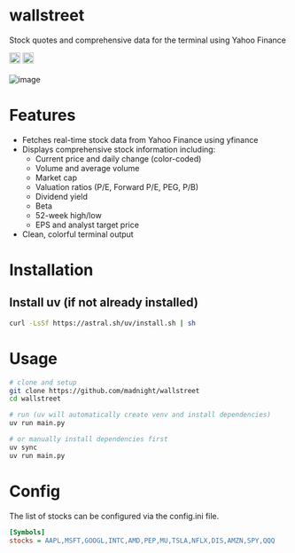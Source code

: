 # wallstreet
Stock quotes and comprehensive data for the terminal using Yahoo Finance

<a href="https://opensource.org/licenses/MIT"><img height="20" src="https://img.shields.io/badge/License-MIT-brightgreen.svg" alt="License: MIT" /></a>
<a href="https://codeclimate.com/github/madnight/wallstreet/issues"><img height="20" src="https://codeclimate.com/github/madnight/wallstreet/badges/issue_count.svg?maxAge=2592000" alt="Issue Count" /></a>
 <br> <br>
![image](https://github.com/madnight/wallstreet/assets/10064471/61bac8ff-83a7-41f1-8f11-7f1f96cadc54)

# Features
- Fetches real-time stock data from Yahoo Finance using yfinance
- Displays comprehensive stock information including:
  - Current price and daily change (color-coded)
  - Volume and average volume
  - Market cap
  - Valuation ratios (P/E, Forward P/E, PEG, P/B)
  - Dividend yield
  - Beta
  - 52-week high/low
  - EPS and analyst target price
- Clean, colorful terminal output

# Installation

## Install uv (if not already installed)
```bash
curl -LsSf https://astral.sh/uv/install.sh | sh
```

# Usage
```bash
# clone and setup
git clone https://github.com/madnight/wallstreet
cd wallstreet

# run (uv will automatically create venv and install dependencies)
uv run main.py

# or manually install dependencies first
uv sync
uv run main.py
```

# Config

The list of stocks can be configured via the config.ini file.
```ini
[Symbols]
stocks = AAPL,MSFT,GOOGL,INTC,AMD,PEP,MU,TSLA,NFLX,DIS,AMZN,SPY,QQQ
```
